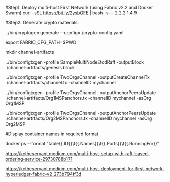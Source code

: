 #Step1: Deploy multi-host First Network (using Fabric v2.2 and Docker Swarm)
curl -sSL https://bit.ly/2ysbOFE | bash -s -- 2.2.2 1.4.9

#Step2: Generate crypto materials:

../bin/cryptogen generate --config=./crypto-config.yaml

export FABRIC_CFG_PATH=$PWD

mkdir channel-artifacts

../bin/configtxgen -profile SampleMultiNodeEtcdRaft -outputBlock ./channel-artifacts/genesis.block

../bin/configtxgen -profile TwoOrgsChannel -outputCreateChannelTx ./channel-artifacts/channel.tx -channelID mychannel

../bin/configtxgen -profile TwoOrgsChannel -outputAnchorPeersUpdate ./channel-artifacts/Org1MSPanchors.tx -channelID mychannel -asOrg Org1MSP

../bin/configtxgen -profile TwoOrgsChannel -outputAnchorPeersUpdate ./channel-artifacts/Org2MSPanchors.tx -channelID mychannel -asOrg Org2MSP

#Display container names in required format

docker ps --format "table{{.ID}}\t{{.Names}}\t{{.Ports}}\t{{.RunningFor}}"

https://kctheservant.medium.com/multi-host-setup-with-raft-based-ordering-service-29730788b171

https://kctheservant.medium.com/multi-host-deployment-for-first-network-hyperledger-fabric-v2-273b794ff3d

